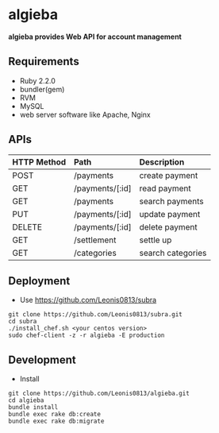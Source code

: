 # algieba

**algieba provides Web API for account management**

## Requirements

- Ruby 2.2.0
- bundler(gem)
- RVM
- MySQL
- web server software like Apache, Nginx

## APIs

|HTTP Method|Path           |Description      |
|:----------|:--------------|:----------------|
|POST       |/payments      |create payment   |
|GET        |/payments/[:id]|read payment     |
|GET        |/payments      |search payments  |
|PUT        |/payments/[:id]|update payment   |
|DELETE     |/payments/[:id]|delete payment   |
|GET        |/settlement    |settle up        |
|GET        |/categories    |search categories|

## Deployment

- Use https://github.com/Leonis0813/subra

```
git clone https://github.com/Leonis0813/subra.git
cd subra
./install_chef.sh <your centos version>
sudo chef-client -z -r algieba -E production
```

## Development

- Install

```
git clone https://github.com/Leonis0813/algieba.git
cd algieba
bundle install
bundle exec rake db:create
bundle exec rake db:migrate
```
